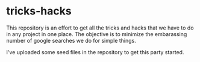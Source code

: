 # tricks-hacks

This repository is an effort to get all the tricks and hacks that we have to do in any project in one place.
The objective is to minimize the embarassing number of google searches we do for simple things.

I've uploaded some seed files in the repository to get this party started.
